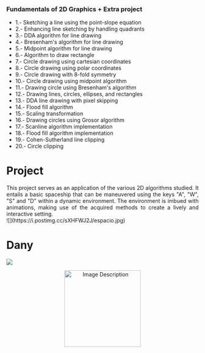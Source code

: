 ### Fundamentals of 2D Graphics + Extra project

- 1.-  Sketching a line using the point-slope equation
- 2.-  Enhancing line sketching by handling quadrants
- 3.-  DDA algorithm for line drawing
- 4.-  Bresenham's algorithm for line drawing
- 5.-  Midpoint algorithm for line drawing
- 6.-  Algorithm to draw rectangle
- 7.- Circle drawing using cartesian coordinates
- 8.- Circle drawing using polar coordinates
- 9.- Circle drawing with 8-fold symmetry
- 10.- Circle drawing using midpoint algorithm
- 11.- Drawing circle using Bresenham's algorithm
- 12.- Drawing lines, circles, ellipses, and rectangles
- 13.- DDA line drawing with pixel skipping
- 14.- Flood fill algorithm
- 15.- Scaling transformation
- 16.- Drawing circles using Grosor algorithm
- 17.- Scanline algorithm implementation
- 18.- Flood fill algorithm implementation
- 19.- Cohen-Sutherland line clipping
- 20.- Circle clipping

# Project
<div style="text-align: justify;">
This project serves as an application of the various 2D algorithms studied. It entails a basic spaceship that can be maneuvered using the keys "A", "W", "S" and "D" within a dynamic environment. The environment is imbued with animations, making use of the acquired methods to create a lively and interactive setting.
</div>
![](https://i.postimg.cc/sXHFWJ2J/espacio.jpg)

# Dany

![](https://computerworldmexico.com.mx/wp-content/uploads/2021/03/Java.jpg)

<p align="center">
  <img src="https://cdn-icons-png.flaticon.com/512/5273/5273716.png" alt="Image Description"  width="200">
</p>

